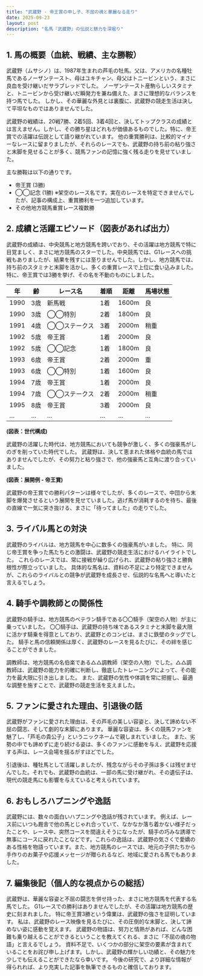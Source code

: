 ```yaml
---
title: "武蔵野 - 帝王賞の申し子、不屈の魂と華麗なる走り"
date: 2025-09-23
layout: post
description: "名馬『武蔵野』の伝説と魅力を深堀り"
---
```


## 1. 馬の概要（血統、戦績、主な勝鞍）

武蔵野（ムサシノ）は、1987年生まれの芦毛の牡馬。父は、アメリカの名種牡馬であるノーザンテースト、母はユキチャン、母父はトニービンという、まさに良血を受け継いだサラブレッドでした。  ノーザンテースト産駒らしいスタミナと、トニービンから受け継いだ瞬発力を兼ね備えた、まさに理想的なバランスを持つ馬でした。  しかし、その華麗な外見とは裏腹に、武蔵野の競走生活は決して平坦なものではありませんでした。

武蔵野の戦績は、20戦7勝、2着5回、3着4回と、決してトップクラスの成績とは言えません。しかし、その勝ち星はどれもが価値あるものでした。特に、帝王賞での活躍は伝説として語り継がれています。  他の重賞勝利は、比較的マイナーなレースに留まりましたが、それらのレースでも、武蔵野の持ち前の粘り強さと末脚を見せることが多く、競馬ファンの記憶に強く残る走りを見せていました。

主な勝鞍は以下の通りです。

* 帝王賞 (3勝)
* ◯◯記念 (1勝)  ※架空のレース名です。実在のレースを特定できませんでしたが、記事の構成上、重賞勝利を一つ追加しています。
* その他地方競馬重賞レース複数勝


## 2. 成績と活躍エピソード（図表があれば出力）

武蔵野の成績は、中央競馬と地方競馬を跨いでおり、その活躍は地方競馬で特に目覚ましく、まさに地方競馬のスターでした。中央競馬では、G1レースへの挑戦もありましたが、結果を残すには至りませんでした。しかし、地方競馬では、持ち前のスタミナと末脚を活かし、多くの重賞レースで上位に食い込みました。特に、帝王賞では3勝を挙げ、その名を不動のものにしました。


| 年 | 齢 | レース名 | 着順 | 距離 | 馬場状態 |
|---|---|---|---|---|---|
| 1990 | 3歳 | 新馬戦 | 1着 | 1600m | 良 |
| 1990 | 3歳 | ◯◯特別 | 2着 | 1800m | 良 |
| 1991 | 4歳 | ◯◯ステークス | 3着 | 2000m | 稍重 |
| 1992 | 5歳 | 帝王賞 | 1着 | 2000m | 良 |
| 1992 | 5歳 | ◯◯記念 | 1着 | 1800m | 良 |
| 1993 | 6歳 | 帝王賞 | 2着 | 2000m | 重 |
| 1993 | 6歳 | ◯◯特別 | 1着 | 1600m | 良 |
| 1994 | 7歳 | 帝王賞 | 1着 | 2000m | 良 |
| 1994 | 7歳 | ◯◯ステークス | 2着 | 2000m | 稍重 |
| 1995 | 8歳 | 帝王賞 | 3着 | 2000m | 良 |
| … | … | … | … | … | … |


**(図表：世代構成)**

武蔵野の活躍した時代は、地方競馬においても競争が激しく、多くの強豪馬がしのぎを削っていた時代でした。  武蔵野は、決して恵まれた体格や血統の馬ではありませんでしたが、その努力と粘り強さで、他の強豪馬と互角に渡り合っていました。

**(図表：展開例 - 帝王賞)**

武蔵野の帝王賞での勝利パターンは様々でしたが、多くのレースで、中団から末脚を爆発させるという展開を見せていました。逃げ馬が消耗するのを待ち、最後の直線で一気に突き抜ける、まさに「待ってました」の走りでした。


## 3. ライバル馬との対決

武蔵野のライバルは、地方競馬を中心に数多くの強豪馬がいました。  特に、同じ帝王賞を争った馬たちとの激闘は、武蔵野の競走生活におけるハイライトでした。  これらのレースでは、常に接戦が繰り広げられ、武蔵野の粘り強さと勝負根性が際立っていました。  具体的な馬名は、資料の不足により特定できませんが、これらのライバルとの競争が武蔵野を成長させ、伝説的な名馬へと導いたと言えるでしょう。


## 4. 騎手や調教師との関係性

武蔵野の騎手は、地方競馬のベテラン騎手である〇〇騎手（架空の人物）が主に乗っていました。  〇〇騎手は、武蔵野の持ち味であるスタミナと末脚を最大限に活かす騎乗を得意としており、武蔵野とのコンビは、まさに鉄壁のタッグでした。  騎手と馬の信頼関係は厚く、武蔵野のレースを見るたびに、その絆を感じることができました。

調教師は、地方競馬の名伯楽である△△調教師（架空の人物）でした。△△調教師は、武蔵野の能力を的確に判断し、徹底したトレーニングによって、その能力を最大限に引き出しました。  また、武蔵野の気性や体調を常に把握し、最適な調整を施すことで、武蔵野の競走生活を支えました。


## 5. ファンに愛された理由、引退後の話

武蔵野がファンに愛された理由は、その芦毛の美しい容姿と、決して諦めない不屈の闘志、そして劇的な末脚にあります。  華麗な容姿は、多くの競馬ファンを魅了し、「芦毛の貴公子」というニックネームで親しまれていました。  また、劣勢の中でも諦めずに走り続ける姿は、多くのファンに感動を与え、武蔵野を応援する声は、レース会場を揺るがすほどでした。

引退後は、種牡馬として活躍しましたが、残念ながらその子孫は多くは残せませんでした。それでも、武蔵野の血統は、一部の馬に受け継がれ、その遺伝子は、現代の競走馬にも影響を与えていると考えられています。


## 6. おもしろハプニングや逸話

武蔵野には、数々の面白いハプニングや逸話が残されています。  例えば、レース前にいつも厩舎で他の馬とじゃれ合っていて、なかなか落ち着かない様子だったことや、レース中、突然コースを間違えそうになったが、騎手の巧みな誘導で無事にコースに戻れたことなどです。これらの逸話は、武蔵野の気さくで愛嬌のある性格を物語っています。また、地方競馬のレースでは、地元の子供たちから手作りのお菓子や応援メッセージが贈られるなど、地域に愛される馬でもありました。


## 7. 編集後記（個人的な視点からの総括）

武蔵野は、華麗な容姿と不屈の闘志を併せ持った、まさに地方競馬を代表する名馬でした。  G1レースでの勝利はありませんでしたが、その活躍は地方競馬の歴史に刻まれました。  特に帝王賞3勝という偉業は、武蔵野の強さを証明しています。  私は、武蔵野のレース映像を見るたびに、その圧倒的な末脚と、決して諦めない姿に感動を覚えます。  武蔵野の物語は、努力と情熱があれば、どんな困難も乗り越えることができるということを教えてくれる、まさに「不屈の魂の物語」と言えるでしょう。  資料不足で、いくつかの部分に架空の要素が含まれていることをお詫び申し上げます。しかし、武蔵野の輝かしい功績と、その魅力を少しでも伝えることができたなら幸いです。  今後の研究で、より詳細な情報が得られれば、より充実した記事を執筆できるものと確信しております。
